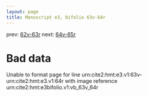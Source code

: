 ```yaml
---
layout: page
title: Manuscript e3, bifolio 63v-64r
---
```


prev: [62v-63r](../62v-63r/) next: [64v-65r](../64v-65r/)

# Bad data

Unable to format page for line urn:cite2:hmt:e3.v1:63v-urn:cite2:hmt:e3.v1:64r with image reference urn:cite2:hmt:e3bifolio.v1:vb_63v_64r
